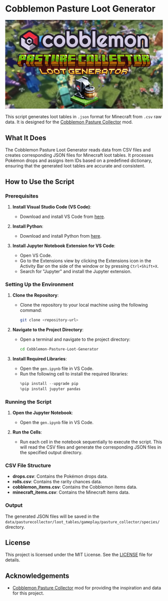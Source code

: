 # Cobblemon Pasture Loot Generator

![Cobblemon Pasture](logo/banner.png)

This script generates loot tables in `.json` format for Minecraft from `.csv` raw data. It is designed for the [Cobblemon Pasture Collector](https://modrinth.com/mod/cobblemon-pasturecollector) mod.

## What It Does

The Cobblemon Pasture Loot Generator reads data from CSV files and creates corresponding JSON files for Minecraft loot tables. It processes Pokémon drops and assigns item IDs based on a predefined dictionary, ensuring that the generated loot tables are accurate and consistent.

## How to Use the Script

### Prerequisites

1. **Install Visual Studio Code (VS Code)**:
   - Download and install VS Code from [here](https://code.visualstudio.com/).

2. **Install Python**:
   - Download and install Python from [here](https://www.python.org/downloads/).

3. **Install Jupyter Notebook Extension for VS Code**:
   - Open VS Code.
   - Go to the Extensions view by clicking the Extensions icon in the Activity Bar on the side of the window or by pressing `Ctrl+Shift+X`.
   - Search for "Jupyter" and install the Jupyter extension.

### Setting Up the Environment

1. **Clone the Repository**:
   - Clone the repository to your local machine using the following command:
     ```sh
     git clone <repository-url>
     ```

2. **Navigate to the Project Directory**:
   - Open a terminal and navigate to the project directory:
     ```sh
     cd Cobblemon-Pasture-Loot-Generator
     ```

3. **Install Required Libraries**:
   - Open the `gen.ipynb` file in VS Code.
   - Run the following cell to install the required libraries:
     ```python
     %pip install --upgrade pip
     %pip install jupyter pandas
     ```

### Running the Script

1. **Open the Jupyter Notebook**:
   - Open the `gen.ipynb` file in VS Code.

2. **Run the Cells**:
   - Run each cell in the notebook sequentially to execute the script. This will read the CSV files and generate the corresponding JSON files in the specified output directory.

### CSV File Structure

- **drops.csv**: Contains the Pokémon drops data.
- **rolls.csv**: Contains the rarity chances data.
- **cobblemon_items.csv**: Contains the Cobblemon items data.
- **minecraft_items.csv**: Contains the Minecraft items data.

### Output

The generated JSON files will be saved in the `data/pasturecollector/loot_tables/gameplay/pasture_collector/species/` directory.

## License

This project is licensed under the MIT License. See the [LICENSE](LICENSE) file for details.

## Acknowledgements

- [Cobblemon Pasture Collector](https://modrinth.com/mod/cobblemon-pasturecollector) mod for providing the inspiration and data for this project.